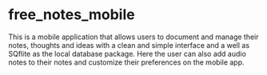 # free_notes_mobile
This is a mobile application that allows users to document and manage their notes, thoughts and ideas with a clean and simple interface and a well as SQflite as the local database package. Here the user can also add audio notes to their notes and customize their preferences on the mobile app.
